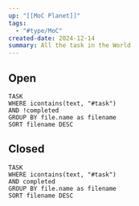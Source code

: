 ```yaml
---
up: "[[MoC Planet]]"
tags:
  - "#type/MoC"
created-date: 2024-12-14
summary: All the task in the World
---
```


## Open

```dataview
TASK 
WHERE icontains(text, "#task")
AND !completed
GROUP BY file.name as filename
SORT filename DESC
```

## Closed

```dataview
TASK 
WHERE icontains(text, "#task")
AND completed
GROUP BY file.name as filename
SORT filename DESC
```
